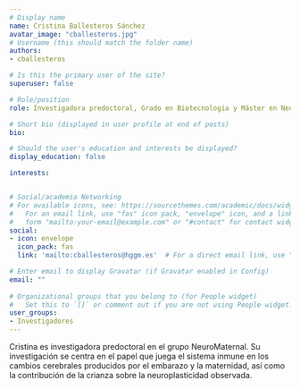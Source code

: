 ```yaml
---
# Display name
name: Cristina Ballesteros Sánchez
avatar_image: "cballesteros.jpg"
# Username (this should match the folder name)
authors:
- cballesteros

# Is this the primary user of the site?
superuser: false

# Role/position
role: Investigadora predoctoral, Grado en Biotecnología y Máster en Neurociencia

# Short bio (displayed in user profile at end of posts)
bio:

# Should the user's education and interests be displayed?
display_education: false

interests:


# Social/academia Networking
# For available icons, see: https://sourcethemes.com/academic/docs/widgets/#icons
#   For an email link, use "fas" icon pack, "envelope" icon, and a link in the
#   form "mailto:your-email@example.com" or "#contact" for contact widget.
social:
- icon: envelope
  icon_pack: fas
  link: 'mailto:cballesteros@hggm.es'  # For a direct email link, use "mailto:test@example.org".

# Enter email to display Gravatar (if Gravatar enabled in Config)
email: ""
  
# Organizational groups that you belong to (for People widget)
#   Set this to `[]` or comment out if you are not using People widget.  
user_groups:
- Investigadores
---
```

Cristina es investigadora predoctoral en el grupo NeuroMaternal. Su investigación se centra en el papel que juega el sistema inmune en los cambios cerebrales producidos por el embarazo y la maternidad, así como la contribución de la crianza sobre la neuroplasticidad observada.
